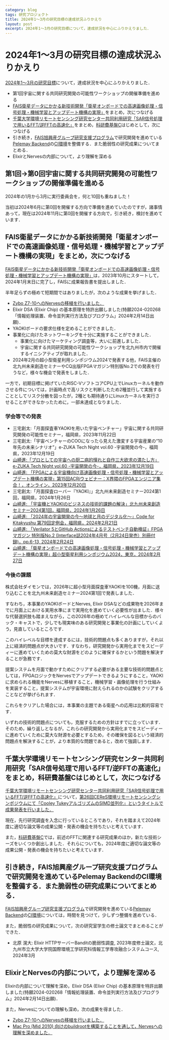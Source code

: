 ```yaml
---
category: blog
tags: 研究プロジェクト
title: 2024年1〜3月の研究目標の達成状況ふりかえり
layout: post
excerpt: 2024年1〜3月の研究目標について，達成状況を中心にふりかえりました．
---
```

# 2024年1〜3月の研究目標の達成状況ふりかえり

[2024年1〜3月の研究目標](https://zacky1972.github.io/blog/2024/01/09/objectives.html)について，達成状況を中心にふりかえりました．

* 第1回宇宙に関する共同研究開発の可能性ワークショップの開催準備を進める
* [FAIS衛星データにかかる新技術開発「衛星オンボードでの高速画像処理・信号処理・機械学習とアップデート機構の実現」](https://zacky1972.github.io/blog/2023/10/02/FPGA-Nerves.html)をまとめ，次につなげる
* [千葉大学環境リモートセンシング研究センター共同利用研究「SAR信号処理で用いるFFT/逆FFTの高速化」](https://zacky1972.github.io/blog/2023/07/15/sar-fft.html)をまとめ，[科研費基盤C](https://zacky1972.github.io/blog/2022/03/04/sar-data-processing-satellites.html)はじめとして，次につなげる
* 引き続き，[FAIS旭興産グループ研究支援プログラム](https://zacky1972.github.io/blog/2022/03/03/nx-accel.html)で研究開発を進めている[Pelemay Backend](https://zacky1972.github.io/blog/2023/05/26/pelemay_backend.html)の[CI環境](https://qiita.com/zacky1972/items/c56da534e391de50f597)を整備する．また脆弱性の研究成果についてまとめる．
* ElixirとNervesの内部について，より理解を深める

## 第1回→第0回宇宙に関する共同研究開発の可能性ワークショップの開催準備を進める

2024年の1月から3月に実行委員会を，何と10回も重ねました！

当初は2024年6月に第0回を開催する方向で準備を進めていたのですが，諸事情あって，現在は2024年11月に第0回を開催する方向で，引き続き，検討を進めています．

## FAIS衛星データにかかる新技術開発「衛星オンボードでの高速画像処理・信号処理・機械学習とアップデート機構の実現」をまとめ，次につなげる

[FAIS衛星データにかかる新技術開発「衛星オンボードでの高速画像処理・信号処理・機械学習とアップデート機構の実現」](https://zacky1972.github.io/blog/2023/10/02/FPGA-Nerves.html)は，2023年10月にスタートして，2024年1月末日に完了し，FAISに成果報告書を提出しました．

半年足らずの極めて短期間ではありましたが，次のような成果を挙げました．

* [Zybo Z7-10へのNervesの移植を行いました．](https://github.com/zeam-vm/nerves_system_zybo_z7_10)
* Elixir DSA (Elixir Chip) の基本原理を特許出願しました(特願2024-020268「情報処理装置、命令並列実行方法及びプログラム」2024年2月14日出願)．
* YAOKIボードの要求仕様を定めることができました．
* 事業化に向けたネットワーキングを十分に実施することができました．
    * 事業化に向けたマーケティング調査等，大いに前進しました．
    * 宇宙に関する共同研究開発の可能性ワークショップを北九州市内で開催するイニシアティブが取れました．
* 2024年2月の超小型衛星利用シンポジウム2024で発表する他，FAIS主催の北九州未来創造セミナーやCQ出版FPGAマガジン特別版No.2での発表を行うなど，様々な機会で発表をしました．

一方で，初期目標に掲げていたRISC-VソフトコアCPU上でLinuxカーネルを動作させる件については，計画時点で高リスクと判断したため2種並行して実施することとしてリスク分散を図ったが，2種とも期待通りにLinuxカーネルを実行させることができなかったために，一部未達成となりました．

### 学会等での発表

* 三宅創太:「月面探査車YAOKIを用いた宇宙ベンチャー」宇宙に関する共同研究開発の可能性セミナー，福岡県，2023年11月22日
* 三宅創太:「宇宙ベンチャーのCOOになったら見えた激変する宇宙産業の“10年先の未来シナリオ”」e-ZUKA Tech Night vol.60 -宇宙開発の今-，福岡県，2023年12月19日
* [山崎進:「プロとしての宇宙への厨二病的憧れと自作三大欲求の満たし方」e-ZUKA Tech Night vol.60 -宇宙開発の今-，福岡県，2023年12月19日](https://researchmap.jp/zacky1972/misc/44295174)
* [山崎進: 「FPGAによる宇宙機向け高速画像処理・信号処理・機械学習とアップデート機構の実現」第15回ACRiウェビナー：X界隈のFPGAエンジニア集合！，オンライン，2023年12月20日](https://researchmap.jp/zacky1972/misc/44302303)
* 三宅創太:「月面探査ローバー『YAOKI』」北九州未来創造セミナー2024第1回，福岡県，2024年1月26日
* [山崎進: 「宇宙機とYAOKIのビジネスの技術的課題の解決」北九州未来創造セミナー2024第1回，福岡県，2024年1月26日](https://researchmap.jp/zacky1972/misc/44537283)
* [山崎進: 「2024年の宇宙開発の今〜地球と月のデジタル化〜」Code for Kitakyushu 第79回定例会，福岡県，2024年2月21日](https://researchmap.jp/zacky1972/misc/45581651)
* [山崎進: 「Verilator 5とGitHub Actionsによるテストベンチ自動検証」FPGAマガジン 特別版No.2 (Interface誌2024年4月号（2月24日発売）別冊付録)，pp.6-13, 2024年2月24日](https://fpga.tokyo/ci/)
* [山崎進: 「衛星オンボードでの高速画像処理・信号処理・機械学習とアップデート機構の実現」超小型衛星利用シンポジウム2024，東京，2024年2月27日](https://researchmap.jp/zacky1972/misc/45581653)

### 今後の課題

株式会社ダイモンでは，2026年に超小型月面探査車YAOKIを100機，月面に送り込むことを北九州未来創造セミナー2024第1回で発表しました．

すなわち，本事業のYAOKIボードとNerves, Elixir DSAなどの成果物を2026年までに月面上における実用水準にまで実用化を進めていく必要性が出ました．様々な代替選択肢も踏まえながら，この2026年の極めてハイレベルな目標からのバック・キャストで，少しでも現実味のある研究開発と事業化の計画にしていくよう，見直しているところです．

このハイレベルな目標を達成するには，技術的問題点も多くありますが，それ以上に経済的問題点が大きいです．すなわち，研究開発から実用化までをスピーディーに進めていくための莫大な財源をどのように確保するかという問題を解決することが急務です．

提案システムを月面で動かすためにクリアする必要がある主要な技術的問題点としては，FPGAロジックをNervesでアップデートできるようにすること，YAOKIに求められる機能をNervesに移植すること，機械学習・画像処理を行う仕組みを実装すること，提案システムが宇宙環境に耐えられるのかの試験をクリアすることなどが挙げられます．

これらをクリアした場合には，本事業の主題である衛星への応用は比較的容易です．

いずれの技術的問題点についても，克服するための方針はすでに立っています．そのため，繰り返しとなるが，これらの研究開発から実用化までをスピーディーに進めていくために莫大な財源を必要とするため，その確保を図るという経済的問題点を解決することが，より本質的な問題であると，改めて強調します．

## 千葉大学環境リモートセンシング研究センター共同利用研究「SAR信号処理で用いるFFT/逆FFTの高速化」をまとめ，科研費基盤Cはじめとして，次につなげる

[千葉大学環境リモートセンシング研究センター共同利用研究「SAR信号処理で用いるFFT/逆FFTの高速化」](https://zacky1972.github.io/blog/2023/07/15/sar-fft.html)について，[第26回CEReS環境リモートセンシングシンポジウムにて「Cooley TukeyアルゴリズムのSIMD並列化」というタイトルで成果発表を行いました．](https://researchmap.jp/zacky1972/misc/45581649)

現在，先行研究調査を入念に行っているところであり，それを踏まえて2024年度に適切な論文等の成果公開・発表の機会を持ちたいと考えています．

また，[科研費基盤C](https://zacky1972.github.io/blog/2022/03/04/sar-data-processing-satellites.html)では，前述のFFTに関連する研究成果のほか，新たな技術シーズをいくつか創出しました．それらについても，2024年度に適切な論文等の成果公開・発表の機会を持ちたいと考えています．

## 引き続き，FAIS旭興産グループ研究支援プログラムで研究開発を進めているPelemay BackendのCI環境を整備する．また脆弱性の研究成果についてまとめる．

[FAIS旭興産グループ研究支援プログラム](https://zacky1972.github.io/blog/2022/03/03/nx-accel.html)で研究開発を進めている[Pelemay Backend](https://zacky1972.github.io/blog/2023/05/26/pelemay_backend.html)の[CI環境](https://qiita.com/zacky1972/items/c56da534e391de50f597)については，時間を見つけて，少しずつ整備を進めている．

また，脆弱性の研究成果について，次の研究室学生の修士論文でまとめることができた．

* 北原 滉大: Elixir HTTPサーバーBanditの脆弱性調査, 2023年度修士論文，北九州市立大学大学院国際環境工学研究科情報工学専攻融合システムコース, 2024年3月

## ElixirとNervesの内部について，より理解を深める

Elixirの内部について理解を深め，Elixir DSA (Elixir Chip) の基本原理を特許出願しました(特願2024-020268「情報処理装置、命令並列実行方法及びプログラム」2024年2月14日出願)．

また，Nervesについての理解も深め，次の成果を得ました．

* [Zybo Z7-10へのNervesの移植を行いました．](https://github.com/zeam-vm/nerves_system_zybo_z7_10)
* [Mac Pro (Mid 2010) 向けのbuildrootを構築することを通して，Nervesへの理解を深めました．](https://qiita.com/zacky1972/items/d1da49dedfaafae57cbb)



